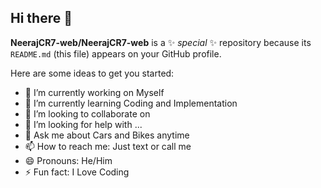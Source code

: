 ## Hi there 👋


**NeerajCR7-web/NeerajCR7-web** is a ✨ _special_ ✨ repository because its `README.md` (this file) appears on your GitHub profile.

Here are some ideas to get you started:

- 🔭 I’m currently working on Myself
- 🌱 I’m currently learning Coding and Implementation
- 👯 I’m looking to collaborate on 
- 🤔 I’m looking for help with ...
- 💬 Ask me about Cars and Bikes anytime 
- 📫 How to reach me: Just text or call me
- 😄 Pronouns: He/Him
- ⚡ Fun fact: I Love Coding

